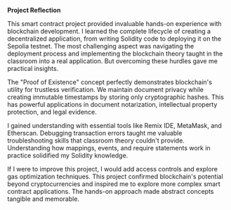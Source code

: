 **Project Reflection**

 This smart contract project provided invaluable hands-on experience with blockchain development. I learned the complete lifecycle of creating a decentralized application, from writing Solidity code to deploying it on the Sepolia testnet. The most challenging aspect was navigating the deployment process and implementing the blockchain theory taught in the classroom into a real application. But overcoming these hurdles gave me practical insights.
	
 The "Proof of Existence" concept perfectly demonstrates blockchain's utility for trustless verification. We maintain document privacy while creating immutable timestamps by storing only cryptographic hashes. This has powerful applications in document notarization, intellectual property protection, and legal evidence.
	
 I gained understanding with essential tools like Remix IDE, MetaMask, and Etherscan. Debugging transaction errors taught me valuable troubleshooting skills that classroom theory couldn't provide. Understanding how mappings, events, and require statements work in practice solidified my Solidity knowledge.
	
 If I were to improve this project, I would add access controls and explore gas optimization techniques. This project confirmed blockchain's potential beyond cryptocurrencies and inspired me to explore more complex smart contract applications. The hands-on approach made abstract concepts tangible and memorable.
